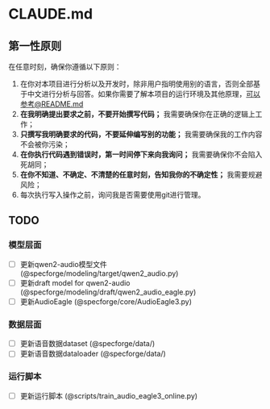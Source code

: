 # CLAUDE.md

## 第一性原则
在任意时刻，确保你遵循以下原则：

1. 在你对本项目进行分析以及开发时，除非用户指明使用别的语言，否则全部基于中文进行分析与回答。如果你需要了解本项目的运行环境及其他原理，可以参考@README.md
2. **在我明确提出要求之前，不要开始撰写代码；** 我需要确保你在正确的逻辑上工作；
3. **只撰写我明确要求的代码，不要延伸编写别的功能；** 我需要确保我的工作内容不会被你污染；
4. **在你执行代码遇到错误时，第一时间停下来向我询问；** 我需要确保你不会陷入死胡同；
5. **在你不知道、不确定、不清楚的任意时刻，告知我你的不确定性；** 我需要规避风险；
6. 每次执行写入操作之前，询问我是否需要使用git进行管理。

## TODO

### 模型层面
- [ ] 更新qwen2-audio模型文件 (@specforge/modeling/target/qwen2_audio.py)
- [ ] 更新draft model for qwen2-audio (@specforge/modeling/draft/qwen2_audio_eagle.py)
- [ ] 更新AudioEagle (@specforge/core/AudioEagle3.py)

### 数据层面
- [ ] 更新语音数据dataset (@specforge/data/)
- [ ] 更新语音数据dataloader (@specforge/data/)

### 运行脚本
- [ ] 更新运行脚本 (@scripts/train_audio_eagle3_online.py)